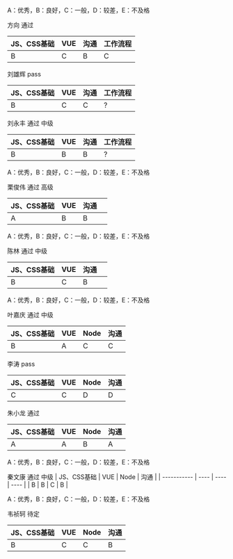 A：优秀，B：良好，C：一般，D：较差，E：不及格





方向 通过

| JS、CSS基础 | VUE  | 沟通 | 工作流程 |
| ----------- | ---- | ---- | -------- |
| B           | C    | B    | C        |



刘雄辉  pass

| JS、CSS基础 | VUE  | 沟通 | 工作流程 |
| ----------- | ---- | ---- | -------- |
| B           | C    | C    | ?        |



刘永丰  通过  中级

| JS、CSS基础 | VUE  | 沟通 | 工作流程 |
| ----------- | ---- | ---- | -------- |
| B           | B    | B    | ?        |



A：优秀，B：良好，C：一般，D：较差，E：不及格

栗俊伟 通过  高级

| JS、CSS基础 | VUE  | 沟通 |      |
| ----------- | ---- | ---- | ---- |
| A           | B    | B    |      |



A：优秀，B：良好，C：一般，D：较差，E：不及格

陈林 通过  中级

| JS、CSS基础 | VUE  | 沟通 |      |
| ----------- | ---- | ---- | ---- |
| B           | C    | B    |      |

A：优秀，B：良好，C：一般，D：较差，E：不及格



叶嘉庆 通过  中级

| JS、CSS基础 | VUE  | Node |    沟通  |
| ------- | ---- | ---- | ---- |
| B           | A  | C   |   C   |



李涛 pass

| JS、CSS基础 | VUE  | Node |    沟通  |
| ------- | ---- | ---- | ---- |
| C          | C | D  |   D   |



朱小龙 通过

| JS、CSS基础 | VUE  | Node | 沟通 |
| ----------- | ---- | ---- | ---- |
| A           | A    | B    | A    |



A：优秀，B：良好，C：一般，D：较差，E：不及格

秦文康 通过  中级
| JS、CSS基础 | VUE  | Node | 沟通 |
| ----------- | ---- | ---- | ---- |
| B           | B    | C    | B    |




A：优秀，B：良好，C：一般，D：较差，E：不及格

韦祯轲 待定

| JS、CSS基础 | VUE  | Node | 沟通 |
| ----------- | ---- | ---- | ---- |
| B           | C    | C    | B    |

